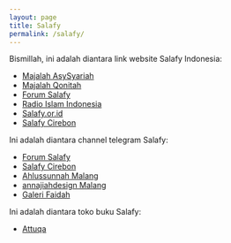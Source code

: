 ```yaml
---
layout: page
title: Salafy
permalink: /salafy/
---
```



Bismillah, ini adalah diantara link website Salafy Indonesia:

- [Majalah AsySyariah](https://asysyariah.com/)
- [Majalah Qonitah](https://qonitah.id/)
- [Forum Salafy](https://forumsalafy.net/)
- [Radio Islam Indonesia](https://radioislam.or.id/)
- [Salafy.or.id](https://salafy.or.id/)
- [Salafy Cirebon](https://www.salafycirebon.com/)

Ini adalah diantara channel telegram Salafy:
- [Forum Salafy](https://t.me/forumsalafy)
- [Salafy Cirebon](https://t.me/salafy_cirebon)
- [Ahlussunnah Malang](https://t.me/ahlussunnahmalang)
- [annajiahdesign Malang](https://t.me/annajiyahdesign)
- [Galeri Faidah](https://t.me/GaleriFaedah)

Ini adalah diantara toko buku Salafy:
- [Attuqa](https://tokoattuqa.com/)

